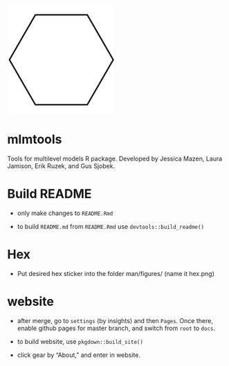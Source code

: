 
<img src="man/figures/hex.png" width = 250 />

# mlmtools

Tools for multilevel models R package. Developed by Jessica Mazen, Laura
Jamison, Erik Ruzek, and Gus Sjobek.

# Build README

-   only make changes to `README.Rmd`

-   to build `README.md` from `README.Rmd` use
    `devtools::build_readme()`

# Hex

-   Put desired hex sticker into the folder man/figures/ (name it
    hex.png)

# website

-   after merge, go to `settings` (by insights) and then `Pages`. Once
    there, enable github pages for master branch, and switch from `root`
    to `docs`.

-   to build website, use `pkgdown::build_site()`

-   click gear by “About,” and enter in website.
